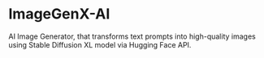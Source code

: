 # ImageGenX-AI
AI Image Generator, that transforms text prompts into high-quality images using Stable Diffusion XL model via Hugging Face API.
